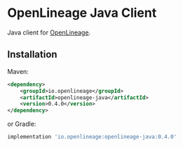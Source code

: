 # OpenLineage Java Client

Java client for [OpenLineage](https://openlineage.io).

## Installation

Maven:

```xml
<dependency>
    <groupId>io.openlineage</groupId>
    <artifactId>openlineage-java</artifactId>
    <version>0.4.0</version>
</dependency>
```

or Gradle:

```groovy
implementation 'io.openlineage:openlineage-java:0.4.0'
```
